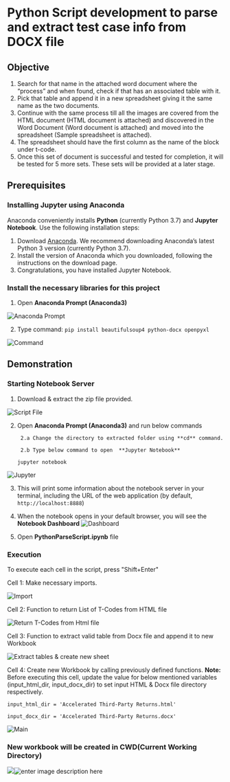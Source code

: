 
# Python Script development to parse and extract test case info from DOCX file
## Objective
1. Search for that name in the attached word document where the “process” and when found, check if that has an associated table with it.
2. Pick that table and append it in a new spreadsheet giving it the same name as the two documents.
3. Continue with the same process till all the images are covered from the HTML document (HTML document is attached) and discovered in the Word Document (Word document is attached) and moved into the spreadsheet (Sample spreadsheet is attached). 
4. The spreadsheet should have the first column as the name of the block under t-code.
5. Once this set of document is successful and tested for completion, it will be tested for 5 more sets. These sets will be provided at a later stage.

## Prerequisites
### Installing Jupyter using Anaconda
Anaconda conveniently installs **Python** (currently Python 3.7) and **Jupyter Notebook**.
Use the following installation steps:

1.  Download [Anaconda](https://www.anaconda.com/download). We recommend downloading Anaconda’s latest Python 3 version (currently Python 3.7).
2.  Install the version of Anaconda which you downloaded, following the instructions on the download page.
3.  Congratulations, you have installed Jupyter Notebook. 

### Install the necessary libraries for this project

1. Open  **Anaconda Prompt (Anaconda3)**

![Anaconda Prompt](https://lh3.googleusercontent.com/XahuY708yONPnaU0sSWLuPT8LLT9krQZMmgJ-vrkDqRvPvgPjz_S7GbgwUsnlY6HoTxajkJeVFEp_QfIb6NMajDRtYdzEsdBMC9Pp6tvwYq6nIBhgvs8a0v6rdI5m_T-3EexBtzw5jiFz7HQ22Rp5nIJov62vwvhOrYxhByGV0oLBRLa8UZiOoBC3MtRKlSPkZ2O4s3JA3MZnNxVotTxvz3ibP3wQDa9CFDXe_j78KUMP5wov7zCoDeU7M24zQeX4VAVD1lO5-XT9HJlu2xu5_ZUM3HbFw986CNzgEe3x6kW8zyCp1le-s4kQBW_Evatp3aQQXnkV9wyHgsUGB781XTaRE3GgvybFqNqA_YvT6cGDfE414KhEE9az4ncgO3OYUesK9FEr4L-9ZnVcBEt9A2XZwjAnoxfMLtnJo6tK93gHlmomFyyeHBhrJMR2qlKZyHL3imRAgaP7D-tTcm2oCNA5Lhr4gLdp_32mqbfLreRckv7UC8urORnq2gDDcC5yhfw2U07e4q5lpB9XSB7eQoojfLWvZG8Ftnb_ebq9EYWuU9QEr6f0cnBGaDySSvW-Oj3_gvISMv2XkBcuioN6vFaI1Iu8hHbEd5ugHBBJbE-nR2soCJtwe-jbfqSlKbWmCGM6avldlf1TEpnLLMa3e3xzdMywCRErhU8yUEaW1tiZZO-nag09qbnhk22=w322-h257-no)

2. Type command: `pip install beautifulsoup4 python-docx openpyxl`

![Command](https://lh3.googleusercontent.com/MvxHNJJg4E1hfk6a2S16tvEINarxIEA2pnLvOQpfuqoFgEvbY28mCRRWRZOW_9EW9svDeulq0tUapAb9IXXf2nocyxEWVo78O2Jb9x2pJmV4RGVZJ2wRX0ktdxfHtIaFI0daunpxf9BQFmqK3_nEvM_AYQkHaQi2eg-IqKvBkJyJWZtciPu-Bn4dknJadO0YGOMzOmADxOrSe9CxE4B724MUw6Wutq7HQ-QzMrdXtpf1mHs6wLrQ-M4-H3iOMiKdHiCuWZsI_mpvDZATYAHr4-biV-_zr5SkCGiNBMJQRWupaJAlEKkUgTv3-3njCW2G6F0TMr5kR4QPAJTiclARE4bZucWa4vjT61fSUYtWhGbwozLDFUL5gt49RmFprABhdbhg_ahefFC9RovnCavgY1f3GJrHstykhK8M0iJXGKWo5dc76Of14xNXF2p7lOWxnBb1zVy-VK_c_GpSLiTL0mtI1aP-h3xAqh0XMICYlR3gxXGW1kJl58YpdlGBPv9pRb-Yx-5A4PTpxSMLC3256wZL4vqwM4FPzzCvINItfUlYZK7-b7Br1Iz2Pyo_5TVrUY8wOCww-cHGcV4bxI8_qiMRXFGSES3lziBNWBB9Ugf8jXbhfvbyvRZGVy5HNgWM6mxHW9sPScnxEIlqb1rwJ9hCP_sCVFNPMP7FK6vOuk2HVGxL1Yg0LxfUHhxT=w600-h112-no)

## Demonstration

### Starting Notebook Server
1. Download & extract the zip file provided.

![Script File](https://lh3.googleusercontent.com/VJwnIVIvsYz9-Or7p_IgaTV-mOdUH83jtVLzl6y-cbdYKnQvNJFtHwhiSzl89kMjdCGC5T0C37Ydx3N_9u7QcsazRLMmTwevVGyaBRv5j9LXVmw3Wif0hb4dWVtXQruVJ9mVgZPYs6R3qXuTnc7mpN5y4BVTI6yYssmoJ7GsdoAzL7KMXb27w_RxA7ODDpo79KK0pfpzeydc38CuQqWTJlWz_l2GrYh5i-fTTG8urFK4xsk-IODIZsihCXYZss0YFdLA8BFlV_EaG09ixnR_6z9y9ab6vc-5VVV2e1MIUSZiD5QjDj-g6dW7I82p0Mly_OyNEskRpIcBqY3DSkpFnlllg5GVHUEWnqZYy9SBiwPZPuM73LN9mMJ4Nw_aD7dEXcMTTkgERQ4_MGCbO8DvmaWgStlcPzoE4elSkYHn-ltvAKhr-dn2byu1ob8PGsbSJOeCf7GZkMSDHB8IMoMEG9yr-X3IAF2xhmggRuI3gGBmZNP-S5-3Gnb0ityOHFChd0JJWyc13s3vBdhYDQdV3YMQ_m8ya4NLXpLuBdGgsaKY4ZqjYCJv-oF6p7zeVMjuZTbPIPNpvXDAZOTEd9NQBRCQySzj5OICgVDfrJf1eMvLq0yGAwJej6ehnXzuvPds1FVD-dJalAwej44VvORJ95a02meTwo6g-ImYlW8PiuXScPypVjH70Vatae7o=w797-h114-no)

2. Open **Anaconda Prompt (Anaconda3)**  and run below commands

        2.a Change the directory to extracted folder using **cd** command.
    
        2.b Type below command to open  **Jupyter Notebook**
    `jupyter notebook`

![Jupyter](https://lh3.googleusercontent.com/IkC8V-ypEir1Qulf9BUPb1wIxlBN7t-M4a8wQXe5d9ly0gz_JhgSH86j9-O2gK5XE_dKiXkCqV5HjqJhTKl4Cz8rrLOWinywCFPFNgurRa_r9JQ9sxEbqfd2oGn6dlb4K9u_CcZE5W-7TjT77kmrQZPrrYnIaDS6k1a_10XGYpZc6rEIvzHcThWaTcg7QxoUegEjgquTniwR_1nSEQZBY8OD6ZsOOMo7wqW8qsoJUnjBKsze6qmuAvQQ3Ru83eCUDQ8fGoQYJ4lEG8nAJq0UVThMfg3EOtoBSNGKZR-6ehASdEq7PuECm0cp6UxTUMy4ywLToGd9_2sOsPTCGy-Fb3T35boNrN_BZcUSQC6rUPn_C1JlHi_euKRttxi2W-1EnqXiGIWmJ_TISqPKsZ9hos-5bv51Lo2sMP3KOTUq5Cor0iDbSEGEYsnI2X11mL8Sq_K74bGxKxynTjNMJrsfmvN2jFvdCGspKTLFm5HzMRIvvJFWx21t_j6usHD02hEbEMzLsWvnzajAoCEj8iQmlkDhDUD41TaSOuHGY90eKauHj5u65azcC-Syn1yqgMe94199pnsXMSFbxz0Fkr4X7TZ-v4DWlQsrfcBi3BzKlyXGmPlzwkR7S9MtGtKaxhd7j8TCkdxSFVBu3tQ8WEuV8xWAd8rkL_hW8hF_Dv27N985rj1F7GLM8qFoy9ii=w978-h159-no)

3.  This will print some information about the notebook server in your terminal, including the URL of the web application (by default, `http://localhost:8888`)

4. When the notebook opens in your default browser, you will see the **Notebook Dashboard** 
![Dashboard](https://lh3.googleusercontent.com/5HDH9xnhAL8rqqAQnvaSHqmAg00ygEkAotQO0UDXYVJL9nRWs2HxKiQh1IHfO9wE2Nmutk45-dUXtL_UtWWTmgBLTbALQmcX9wnnoJb7ZV-tGJ79-WhccCZWPWQYTVor7pZjqX8817VZIPr7jvcJk3wUcONxr05z-U80P3FhMbiS_8k4DIUxmRqO8bbnj4EbWKkmV3sCKVcWroSsVlYg0PKjdK6nbuwlwAmRS1jca--5hngtz_it3IiEJMXHaqEs1ExT7zuThYeZeJoCQks7C9t061bAbRO80ixRgWYn09kOkPoy8vtQr48TKchvUKS_o_32rZ5OGsZ4OKEE7sYQTjk3-DbkhkHlO1j8fup_Tx28aV9ulKka_fKArDxQlh4RLDEyWUjTix0PbokKPFxZFMK6CO1K3hJiZv7IGd4gO1KZyR1-fqmz6Iiiqs6X6rB4vkXxc7sBWqWlf2hkmh2SrLTkxVTf610DqKBBDyfMM1tjaITr1sgsWym7hJI92bxIYOYDoffdDNAY8koj8l1L2Ae-1-9p1q86di0iWTIsYWvrQF7qnZBnR4fXMDvww2jfJq-NKQerDaAxNdWcLsC2FHO0ncXSrjLhDqCvBmFzhRkw2rW4yEUBhK5DDi_lKxCnLqpgIqcDcBB3z8tKlLk4Exf0UqysCGPBQgrP5qSZwZDT7W0TOgttBOvnw7RH=w517-h318-no)

6. Open **PythonParseScript.ipynb** file


### Execution
To execute each cell in the script, press "Shift+Enter"

Cell 1: Make necessary imports.

![Import](https://lh3.googleusercontent.com/onTkpzkT_nbMq2aUvC_W3yxk0yWZ1Awvd-mTapvdm12AqhznIfgV67dmh0qbnV8CgFFS85tSMLcvciROojFtYcJCSB1jtHJ3EqSmaJVVu8gaN_sLM57QLsFgzGka6BmDYf9LSllx2TshfIFto3nUTJNF6ZMLd1-lDrE4DsEekqixqAj0guesbfmjQXuJjtbSUjy5hZPnxBf01vFwXbTyYGJterU35n2waXydjsOR6Zc9BBdN1v6Sht8oc8hfr752ncPB8TggYYDlp0qW8Tsk5JhmIuFR21vhTYd2a8o3QIo1EkeTYvSv6kbSI-LgtYX52pNYo7QZ-vBdcu2mwaDGbVS3zQce24w_srOAjDwGGUoyQW5yfQyBZwA-D7WP_WBIQbE6ZR95BD86gls-JxfZMA-zYZMOxlL1UcZLBZvVVlr_ea7tjYmdBkEtURlb7LeaO-sEq-suE-iybQwF9UciFMwXIlwno6q05CUh9lXodgY3JKUVtmyJiYFqWdf5orlxrnM6hD-2C5HqVsDMzearjPaqpfu-gs37UUEnUTkWWEvQtG8GS1QGVMke0pd-W-A4IoqZKHwtW-eaKiXL_z3tii-c2KLpukokjOZ8gx2az5v3xmi3zzayYd4Cl-TC3iUSZesBbWGmzPoVqSWH1naFcxWtgUEa89c3HvYyAaLMRYT2mPzvD9ameBxMwImU=w626-h312-no)

Cell 2: Function to return List of T-Codes from HTML file

![Return T-Codes from Html file](https://lh3.googleusercontent.com/GydBjDmnIKgoKch1vSuFmdrCMM5JN_Rg_iJ8TWcAgSOBL7xwGnm8uqeZfvUxdeOO5e9UAlzNE_rrt0FZK9fiyu-KGvj-sqcHtkbLFknkXkdbDGQhOKtm1G-0RKWIGF9qZkybF6_-mzd5Zmf4BrhxREmN3LIuCt5iuBaSZcci1Nz_v210wmes09rpCbIw-95qWooRz6YZvLc6PIHZo6HX83GHaBxHZESr__WVW3pbAcqkB5plUI2DG0MV5n4d0zPPkIjmOcxXAz0w9ilfQy9Tkux7aYaBWaTfbQuPqxR-AyloMY24SfUTLbDx4lFClIF-pT7OUUjPB7GPxLTBGkVi1pwfeHLlkKMZHnUfStXHHj_jXUtI5MMPNu3stmeW7jXUZVfq5qOMgmmbFl7zP54tSpE4C2dpGnk6EE333sZ6IHy1xqKdN0jJ1tmIkrmV61KFeCDGtc6E43XHicNPmdgbNsFvcb1igE6O--c1FMgAgrvh3GZ0csi45O6Bf79qWMLdEoFRPZJAAvgidWsy45Rsinzz5NopvpeU-j_PECbhcL87mBSm-LGAIHF5cwAFBX73FTq0GX9w0dL5ZYPUGLYXOnZWxdeuU-JuIO5HK794ORy-PFJ3PHiEIrHdsnR_0BAA8Qc9sX7ixKAsgrJ2mIjC5c6yUpiBBjN91ruPHz6mmmBEd26Zph3Yq-SEh91U=w677-h275-no)

Cell 3: Function to extract valid table from Docx file and append it to new Workbook

![Extract tables & create new sheet](https://lh3.googleusercontent.com/W_4IJSyCCR4S0PUvWZPklJmLnoePWn-GYKp4f1xsyNVNUJDzXcjbFLnqJNUFEgd1uP0FlJRuuDLgEzCH3OPEiMYUtcEh7KN-O57ZwJIgB0ojkG2NtLOj39ETZeBuMgAQfiEco1KL8NaW-W4zwpAkvOUbLYQo7lwTtQpnhsXoscj0uMdliMc1Rp1mOBi84G4ypla5YrNbUD6z3d7yhi2eDjAyd9PqEojHl-wYIeacu3zSj3E_zSc1f0yAk8ZPTAajw0u8Lhbd7jJhYKyhWE1HY-gyyQMXoxr29D-FB1gyqXNYqlKEAMsvHhyFSa2Vzofi8lJIzzAC6sxhawSnrExddPRoCHk95qkjs9sHY7H7mjOYsiQJF5zy5gWjTZ5gdIeK7l3rX3FC8c97cAAKfbpAXqLRx4NVqx5kAcleklxEtCgVdKWOuNTajnsXVbJQ_2CUtoUJdNQxcWffRWYiE_NGpELQNFVy5_zY5ZFt2kEU5PDwv1IA8WY95_bjKzWRFW4qoCQBtutWo8btEBAdMTp7noyL8MfbU1AL6SD2Voz_YsA-1q8xHTKtgj-P_5bU7q1Sr8Yd8cZGlYxdUeChfCyTTqEaGAVYFWVLFX2krO60_n568spfDQSe7DVvLlVKtEYd_3CJhQa-cZHEzHpfSiko0ihexEQIerYiNWTDGZNkVK6REoqsA3xVKDWIMeHA=w1011-h444-no)

Cell 4: Create new Workbook by calling previously defined functions.
**Note:** Before executing this cell, update the value for below mentioned variables (input_html_dir, input_docx_dir) to set input HTML & Docx file directory respectively.

   `input_html_dir = 'Accelerated Third-Party Returns.html'`
   
   `input_docx_dir = 'Accelerated Third-Party Returns.docx'`

![Main](https://lh3.googleusercontent.com/p7zydqdKRarpx0qjNOsqjOCb7zsphL8YloyQYShhUuxmoG2jTYjFU13FC9T61NWHd8EEu4whAB7GUz9Z4ljF8a-EHJa1BotV-jsKkJL7blBVSPZ6midD9q6XvLzo3iIrNYfmrzoV2NeIeowTgfPD-CnD0h4J2DlCMab1c7Q2GMq-k86Iqsgnd7VEExi3fWnNEwZV1AqVDiI5PnsD73vrRG1zY41Fa6RPYuvWz9MneNnZ6igcaJ9HqyE5Pz6iGWDp4Q1Kq_vr5bWtb9YQI-5-_JCxkcvLnEwRtgwY7tSGrQn0Dl59dxqTHqy2jHiO8DqxoQwl3CvkxCj9ZeCWvcBzh1Lw0g7sk6H9H0WqzDnXm6aI7Yo7duVRNZcLKrf61EGnBHB4pfOmFh60ItOe57XSQzDs6uWUMHaQZyz-meHrJuoB8r95UuCjcuoQCgsaMAN8wsDuIuLKcjUaMcradMhGfxK7rQQ-BMYJgNcDbYmMfQW3jW70gNCv09F-fY-4kQwK6VxeNcLyDR4zJXqtPAPv-BAGBI3s7lqy6QnpJvpg8jxgQl53g2kOBiCaIl6yguUkPsBcQJWBKF1EJ921epVwpm6fhyDg4NY5e8Ms40iuIlKDtcoSsTIgiSNS-GCjbQWMyLgtge7xJgmDxVRJ6-ilZumCwgwoCYly4kNPh-qLpAdoVb46JNgkM8oKrmLf=w1141-h475-no)

### New workbook will be created in CWD(Current Working Directory)

![](https://lh3.googleusercontent.com/v8sI15Ma9PnM1E4oFHEQnA4EtCMdHn9l2pXVpOVV5ZWM1ydl4_gRrW64zsfVajqibcQviFHgE69mFgJsQ3moSM4Nq6iYNzUfkHOsuguOwrPeob80F3N78pkXeF8Mkoi73Kp-oMOViMRBrmh6vPbSnVvJJU17nSRhoz8mOn7r9t8KDUzYDcwc8j1xBtC7-9S045t6kiH8nVAodWMDBGMWRYpfSSpy0n_uDhSCwvkq7sWYzRe8jG2jzNpeusLuXHlZBj4nRbvd3kaoxJUeDTl5GsvRqx_wM0wwkZL10_WZ6QgVCQKweedujmKQWDiN_slwa0R3PXp3x8WoA_ndZmmhwGAEyK7pFnFAc8iTn5VbVBMylsWkU_sp7Pzs0pKnX1Gpz9liy3BQX0kzfZ0KJymy2CoXZWN8LPlvx3ezQlgZs7CJY6JnFZgeK004gF6LXo_q8uzsWYYeeC8VMyuFI59xkBZq0aNmFNNnuFOH8qcpjYARnnF0SU4R5vzM1EqLpldRVixHO20IzeMIp34rOAY2cKLfxZxkqmFdsIJUL9Chg_LaM2Nk9RSJCB9Z_wlbjabsoKsEoXTLx_hoo18f13BeQKjoqZTW747hPM1w1P2LOcs5UVCS58zW7ai-nRKwrTl1XEHcLlqo8BP2JpFfRs2p7WikbEWEuH3qzaEGBzD83CefELg9kusUs4yO0EiN=w728-h109-no)![enter image description here](https://lh3.googleusercontent.com/NDGg3NCwqktA3HmLO-6jQe3FJDF7Tzii8xwHiRiS7Zue3sDHeHsV-F-Fh6Dwfws7QP53cU_3t_dANzsxNPTGvv01Ez6Z3_ZtbH25Oohc3kN0LmcPdfvbuZ2w5Nm3QQacCix4tOl6hB432oVLVy9JQYW_efVJ7IyAzPfoz6GCFxFYRXcAxoXAVo7HR4_tTxIK6XfGhVEGzQXaOQzLrPFxL1iQG1pOPDKhilsBDhxnBmo5y8XpS5I36gL3bJ83zm4daoTuCOqSPCuZqiV161RiX2ckma3EMCUytj18gyIEvaTXfBeOeB4L7IvWGwVM22iIWA4NbBM_cTSvk3yGnUZ5VJ3jbAASZ7P-on-JbogU6_DEUQUlh3bNEn-JM8wNTEYWiAlHbS9WjnfX7u20q8JEmcA7BHL0Rd49nrKQLtTEoKtlT_EXCz9InPyyf--qRwcK0r3V5cOfNtQMDBUbyiL9KubaT3zalfNpcTJIbXGno0vY2Nn9CE5-KoGUtVf9G-oRnPd5C6ywVVZw65ca4k5jDolgsdvOVWa7jdNMU96UmibIQNpOGkPkdT9rl6Jo5JGy-w-KV2-P0iCr60MYk1OiuGDM2gjr01_a1nL5tiw_f3MpWYYQlL4zMR4juGD6twhqca4GKR2YTYzT_osuljTWI3Tr_BYqKwJ6W7A2qZdNMvkjUbUeoWfgovRf3Pgo=w1366-h482-no)
